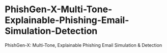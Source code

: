 # PhishGen-X-Multi-Tone-Explainable-Phishing-Email-Simulation-Detection
PhishGen-X: Multi-Tone, Explainable Phishing Email Simulation &amp; Detection
